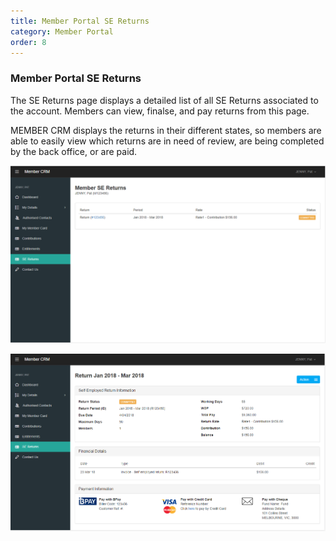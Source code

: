 ```yaml
---
title: Member Portal SE Returns
category: Member Portal
order: 8
---
```


### Member Portal SE Returns

The SE Returns page displays a detailed list of all SE Returns associated to the account. Members can view, finalse, and pay returns from this page.

MEMBER CRM displays the returns in their different states, so members are able to easily view which returns are in need of review, are being completed by the back office, or are paid.

![Member Return List](https://github.com/zacbaron/member_overview/raw/master/images/Portal/memberreturnlist.png "Member Return List")

![Member Return View](https://github.com/zacbaron/member_overview/raw/master/images/Portal/memberreturnview.png "Member Return View")


